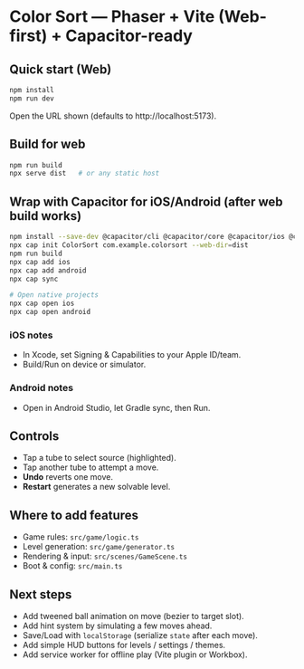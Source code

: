 # Color Sort — Phaser + Vite (Web-first) + Capacitor-ready

## Quick start (Web)
```bash
npm install
npm run dev
```
Open the URL shown (defaults to http://localhost:5173).

## Build for web
```bash
npm run build
npx serve dist   # or any static host
```

## Wrap with Capacitor for iOS/Android (after web build works)
```bash
npm install --save-dev @capacitor/cli @capacitor/core @capacitor/ios @capacitor/android
npx cap init ColorSort com.example.colorsort --web-dir=dist
npm run build
npx cap add ios
npx cap add android
npx cap sync

# Open native projects
npx cap open ios
npx cap open android
```

### iOS notes
- In Xcode, set Signing & Capabilities to your Apple ID/team.
- Build/Run on device or simulator.

### Android notes
- Open in Android Studio, let Gradle sync, then Run.

## Controls
- Tap a tube to select source (highlighted).
- Tap another tube to attempt a move.
- **Undo** reverts one move.
- **Restart** generates a new solvable level.

## Where to add features
- Game rules: `src/game/logic.ts`
- Level generation: `src/game/generator.ts`
- Rendering & input: `src/scenes/GameScene.ts`
- Boot & config: `src/main.ts`

## Next steps
- Add tweened ball animation on move (bezier to target slot).
- Add hint system by simulating a few moves ahead.
- Save/Load with `localStorage` (serialize `state` after each move).
- Add simple HUD buttons for levels / settings / themes.
- Add service worker for offline play (Vite plugin or Workbox).